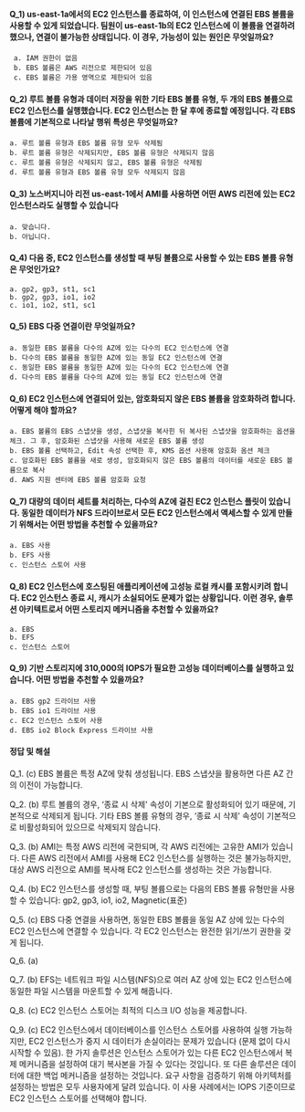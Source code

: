 #### Q_1) us-east-1a에서의 EC2 인스턴스를 종료하여, 이 인스턴스에 연결된 EBS 볼륨을 사용할 수 있게 되었습니다. 팀원이 us-east-1b의 EC2 인스턴스에 이 볼륨을 연결하려 했으나, 연결이 불가능한 상태입니다. 이 경우, 가능성이 있는 원인은 무엇일까요? ####
	 a. IAM 권한이 없음
     b. EBS 볼륨은 AWS 리전으로 제한되어 있음
     c. EBS 볼륨은 가용 영역으로 제한되어 있음

#### Q_2) 루트 볼륨 유형과 데이터 저장을 위한 기타 EBS 볼륨 유형, 두 개의 EBS 볼륨으로 EC2 인스턴스를 실행했습니다. EC2 인스턴스는 한 달 후에 종료할 예정입니다. 각 EBS 볼륨에 기본적으로 나타날 행위 특성은 무엇일까요? ####
	a. 루트 볼륨 유형과 EBS 볼륨 유형 모두 삭제됨
    b. 루트 볼륨 유형은 삭제되지만, EBS 볼륨 유형은 삭제되지 않음
    c. 루트 볼륨 유형은 삭제되지 않고, EBS 볼륨 유형은 삭제됨
    d. 루트 볼륨 유형과 EBS 볼륨 유형 모두 삭제되지 않음

#### Q_3) 노스버지니아 리전 us-east-1에서 AMI를 사용하면 어떤 AWS 리전에 있는 EC2 인스턴스라도 실행할 수 있습니다 ####
	a. 맞습니다.
    b. 아닙니다.

#### Q_4) 다음 중, EC2 인스턴스를 생성할 때 부팅 볼륨으로 사용할 수 있는 EBS 볼륨 유형은 무엇인가요? ####
	a. gp2, gp3, st1, sc1
    b. gp2, gp3, io1, io2
    c. io1, io2, st1, sc1

#### Q_5) EBS 다중 연결이란 무엇일까요? ####
	a. 동일한 EBS 볼륨을 다수의 AZ에 있는 다수의 EC2 인스턴스에 연결
    b. 다수의 EBS 볼륨을 동일한 AZ에 있는 동일 EC2 인스턴스에 연결
    c. 동일한 EBS 볼륨을 동일한 AZ에 있는 다수의 EC2 인스턴스에 연결
    d. 다수의 EBS 볼륨을 다수의 AZ에 있는 동일 EC2 인스턴스에 연결


#### Q_6) EC2 인스턴스에 연결되어 있는, 암호화되지 않은 EBS 볼륨을 암호화하려 합니다. 어떻게 해야 할까요? ####
	a. EBS 볼륨의 EBS 스냅샷을 생성, 스냅샷을 복사힌 뒤 복사된 스냅샷을 암호화하는 옵션을 체크. 그 후, 암호화된 스냅샷을 사용해 새로운 EBS 볼륨 생성
    b. EBS 볼륨 선택하고, Edit 속성 선택한 후, KMS 옵션 사용해 암호화 옴션 체크
    c. 암호화된 EBS 볼륨을 새로 생성, 암호화되지 않은 EBS 볼륨의 데이터를 새로운 EBS 볼륨으로 복사
    d. AWS 지원 센터에 EBS 볼륨 암호화 요청

#### Q_7) 대량의 데이터 세트를 처리하는, 다수의 AZ에 걸친 EC2 인스턴스 플릿이 있습니다. 동일한 데이터가 NFS 드라이브로서 모든 EC2 인스턴스에서 액세스할 수 있게 만들기 위해서는 어떤 방법을 추천할 수 있을까요? ####
	a. EBS 사용
    b. EFS 사용
    c. 인스턴스 스토어 사용

#### Q_8) EC2 인스턴스에 호스팅된 애플리케이션에 고성능 로컬 캐시를 포함시키려 합니다. EC2 인스턴스 종료 시, 캐시가 소실되어도 문제가 없는 상황입니다. 이런 경우, 솔루션 아키텍트로서 어떤 스토리지 메커니즘을 추천할 수 있을까요? ####
	a. EBS
    b. EFS
    c. 인스턴스 스토어

#### Q_9) 기반 스토리지에 310,000의 IOPS가 필요한 고성능 데이터베이스를 실행하고 있습니다. 어떤 방법을 추천할 수 있을까요? ####
	a. EBS gp2 드라이브 사용
    b. EBS io1 드라이브 사용
    c. EC2 인스턴스 스토어 사용
    d. EBS io2 Block Express 드라이브 사용

#### 정답 및 해설 #### 
Q_1. (c)
EBS 볼륨은 특정 AZ에 맞춰 생성됩니다. EBS 스냅샷을 활용하면 다른 AZ 간의 이전이 가능합니다.

Q_2. (b)
루트 볼륨의 경우, ‘종료 시 삭제' 속성이 기본으로 활성화되어 있기 때문에, 기본적으로 삭제되게 됩니다. 기타 EBS 볼륨 유형의 경우, ‘종료 시 삭제' 속성이 기본적으로 비활성화되어 있으므로 삭제되지 않습니다.

Q_3. (b)
AMI는 특정 AWS 리전에 국한되며, 각 AWS 리전에는 고유한 AMI가 있습니다. 다른 AWS 리전에서 AMI를 사용해 EC2 인스턴스를 실행하는 것은 불가능하지만, 대상 AWS 리전으로 AMI를 복사해 EC2 인스턴스를 생성하는 것은 가능합니다.

Q_4. (b)
EC2 인스턴스를 생성할 때, 부팅 볼륨으로는 다음의 EBS 볼륨 유형만을 사용할 수 있습니다: gp2, gp3, io1, io2, Magnetic(표준)

Q_5. (c)
EBS 다중 연결을 사용하면, 동일한 EBS 볼륨을 동일 AZ 상에 있는 다수의 EC2 인스턴스에 연결할 수 있습니다. 각 EC2 인스턴스는 완전한 읽기/쓰기 권한을 갖게 됩니다.

Q_6. (a)

Q_7. (b)
EFS는 네트워크 파일 시스템(NFS)으로 여러 AZ 상에 있는 EC2 인스턴스에 동일한 파일 시스템을 마운트할 수 있게 해줍니다.

Q_8. (c)
EC2 인스턴스 스토어는 최적의 디스크 I/O 성능을 제공합니다.

Q_9. (c)
EC2 인스턴스에서 데이터베이스를 인스턴스 스토어를 사용하여 실행 가능하지만, EC2 인스턴스가 중지 시 데이터가 손실이라는 문제가 있습니다 (문제 없이 다시 시작할 수 있음). 한 가지 솔루션은 인스턴스 스토어가 있는 다른 EC2 인스턴스에서 복제 메커니즘을 설정하여 대기 복사본을 가질 수 있다는 것입니다. 또 다른 솔루션은 데이터에 대한 백업 메커니즘을 설정하는 것입니다. 요구 사항을 검증하기 위해 아키텍처를 설정하는 방법은 모두 사용자에게 달려 있습니다. 이 사용 사례에서는 IOPS 기준이므로 EC2 인스턴스 스토어를 선택해야 합니다.